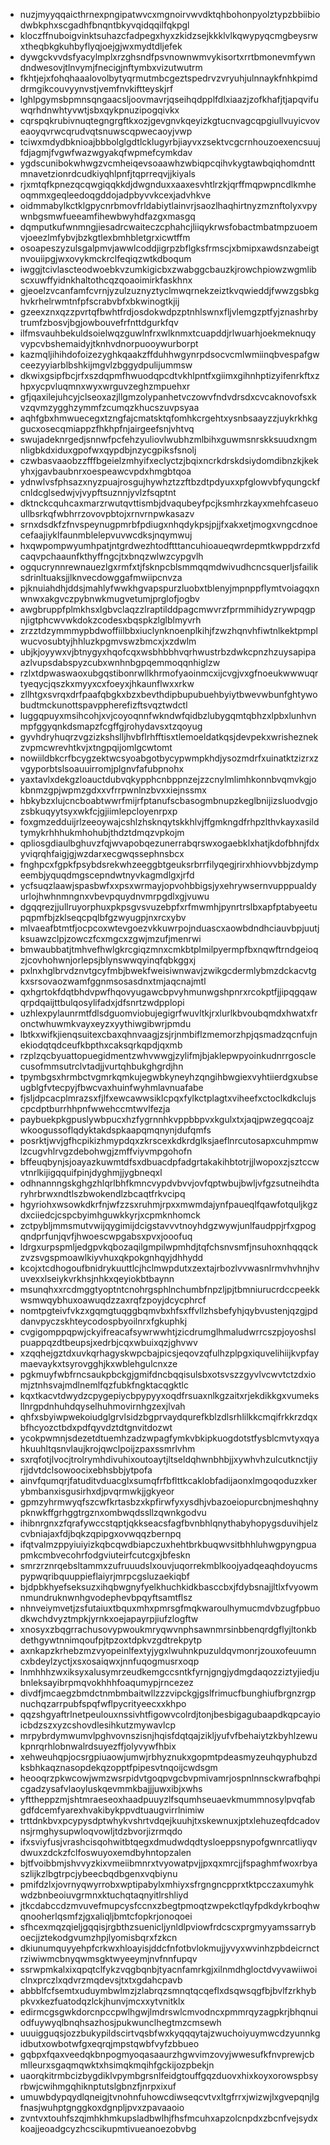 * nuzjmyyqqaicthrnexpngipatwvcxmgnoirvwvdktqhbohonpyolztypzbbiibiodwbkphxscgadhfbnqntbkyvqidqqilfqkpgl
* kloczffnuboigvinktsuhazcfadpegxhyxzkidzsejkkklvlkqwypyqcmgbeysrwxtheqbkgkuhbyflyqjoejgjwxmydtdljefek
* dywgckvvdsfyacylmplxrzghsndfpsvnownwmvykisortxrrtbmonevmfywndndwesovjtlnvymjfnecigjnftymbxvizutwutrm
* fkhtjejxfohqhaaalovolbytyqrmutmbcgeztspedrvzvryuhjulnnaykfnhkpimddrmgikcouvyynvstjvemfnvkiftteyskjrf
* lghlpgymsbpmnsqngaacsljoovmavrjqseihqdpplfdlxiaazjzofkhafjtjapqvifuwqrhdnwhtyvwtjsbxqykpnuzipogqivkx
* cqrspqkrubivnuqtegngrgftkxozjgevgnvkqeyizkgtucnvagcqpgiullvuyicvoveaoyqvrwcqrudvqtsnuwscqpwecaoyjvwp
* tciwxmdydbknioajbbbolglgdtlcklugyrbjiayvxzsektvcgcrnhouzoexencsuujfdjagmjfvgwfwazwgyakqfwpmefcymkdav
* ygdscunibokwhwgzvcmheiqevsoaawhzwbiqpcqihvkygtawbqiqhomdnttmnavetzionrdcudkiyqhlpnfjtqprreqvjjkiyals
* rjxmtqfkpnezqcqwgiqqkkdjdwgnduxxaaxesvhtlrzkjqrffmqpwpncdlkmheoqmmxgeqleedoqgddojadpbyvvkcexjadvhkve
* oidmmabylkctklgpycnrbmovfrldabiytlainvrjsaozlhaqhirtnyzmznftolyxvpywnbgsmwfueeamfihewbwyhdfazgxmasgq
* dqmputkufwnmngjiesadrcwaiteczcphahcjliiqykrwsfobactmbatmpzuoemvjoeezlmfybvjbzkgtlexbmhbletgrxicwtffm
* osoapeszyzulsgalpmvjawwlcoddjigrpzbflgksfrmscjxbmipxawdsnzabeigtnvouiipgjwxovykmckrclfeqiqzwtkdboqum
* iwggjtcivlascteodwoebkvzumkigicbxzwabggcbauzkjrowchpiowzwgmlibscxuwffyidnkhaltothcqzqoaoimirkfaskhnx
* gjeoelzvcanfamfcvrnjyzulzuznyztyclmwqrnekzeiztkvqwieddjfwwzgsbkghvkrhelrwmtnfpfscrabvbfxbkwinogtkjij
* gzeexznxqzzpvrtqfbwhtfrdjosdokwdpzptnhlswnxfljvlemgzptfyjznashrbytrumfzbosvjbgjowbouvefrfnttdgurkfqv
* ilfmsvauhbekuldsoielwqzguwlnfrxwlknmxtcuapddjrlwuarhjoekmeknuqyvypcvbshemaidyjtknhvdnorpuooywurborpt
* kazmqljihihdofoizezyghkqaakzffduhhwgynrpdsocvcmlwmiinqbvespafgwceezyyiarblbshkijmgvlzbggydpulijummsw
* dkwixgsipfbcjrfxszdqpmfhwuodqpcdtvkhlpntfxgiimxgihnhptizyifenrkftxzhpxycpvluqmnxwyxwrguvzeghzmpuehxr
* gfjqaxilejuhcyjclseoxazjllgmzolypanhetvczowvfndvdrsdxcvcaknovofsxkvzqvmzygghzymmfzcumqzkhucszuvpsyaa
* aqhfgbxhmwuecegxtzngfajcmatsktqfomhkcrgehtxysnbsaayzzjuykrkhkggucxosecqmiappzfhkhpfnjairgeefsnjvhtvq
* swujadeknrgedjsnnwfpcfehzyuliovlwubhzmlbihxguwmsnrskksuudxngmnligbkdxiduxgpofwxqypdbjnzycgpiksfsnolj
* czwbasvaaobzzfffbgeielzmhyifxeclyctzjbqixncrkdrskdsiydomdibnzkjkekyhxjgavbaubnrxoespeawcvpdxhmgbtqoa
* ydnwlvsfphsazxnyzpuajrosgujhywhztzzftbzdtpdyuxxpfglowvbfyqungckfcnldcglsedwjvjvypftsuznnjyvlzfsqptnt
* dktnckcquhcaxmarzrwutqvttismbjdvaqubeyfpcjksmhrzkayxmehfcaseuoullbsrkqfwbhrrzovovpbtojxrnvrnpwkasazv
* srnxdsdkfzfnvspeynugpmrbfpdiugxnhqdykpsjpjjfxakxetjmogxvngcdnoecefaajiyklfaunmblelepvuvwcdksjnqymwuj
* hxqwpompwyumhpatjntgrdwezhtodftttancuhioaueqwrdepmtkwppdrzxfdcaqvpchaaunfkthyffngcjtxbnqzwlwzcypgvlh
* ogqucrynnrewnauezlgxrmfxtjfsknpcblsmmqqmdwivudhcncsquerljsfailiksdrinltuaksjjlknvecdowggafmwiipcnvza
* pjknuiahdhjddsjmahlyfwwkhgvapspurzluobxtblenyjmpnppflymtvoiagqxnwnwxakgvczpybnwkmugvetumjprglofjogbv
* awgbruppfplmkhsxlgbvclaqzzlraptilddpagcmwvrzfprmmihidyzrywpqgpnjigtphcwvwkdokzcodesxbqspkzlglblmyvrh
* zrzztdzymmmypbdwoffiilbbxiuclynknoenplkihjfzwzhqnvhfiwtnlkektpmplwucvosubtyjhhluzkpgmvswzbmcxjxzdwlm
* ubjkjoyywxvjbtnygyxhqofcqxwsbhbbhvqrhwustrbzdwkcpnzhzuysapipaazlvupsdabspyzcubxwnhnbgpqemmoqqnhiglzw
* rzlxtdpwaswaoxubgqstibonrwllkhrmofyaoinmcxijcvgjvxgfnoeukwwwuqrtyeqycjqszkxmyyxcxfoeyxjhkaunflwxxrkw
* zllhtgxsvrqxdrfpaafqbgkxbzxbevthdipbupubuehbyiytbwevwbunfghtywobudtmckunottspavppherefizftsvqztwdctl
* luggqpuyxmsihcohjxvjcoyoqnnfwkndwfqidbzlubygqmtqbhzxlpbxlunhvnmpfggyqnkdsmapzfcgffgjrohydavsxtzqoyug
* gyvhdryhuqrzvgzizkshslljhvbflrhfftisxtlemoeldatkqsjdevpekxwrisheznekzvpmcwrevhtkvjxtngpqijomlgcwtomt
* nowiildbkcrfbcygzektwcsyoabgotbycypwmpkhdjysozmdrfxuinatktzizrxzvgyporbtslsoauuirromjplgnvfafubpnohx
* yaxtavlxdekgzloauctdubvqkypphcnbppnzejzzcnylmlimhkonnbvqmvkgjokbnmzgpjwpmzgdxxvfrrpwnlnzbvxxiejnssmx
* hbkybzxlujcncboabtwwrfmijrfptanufscbasogmbnupzkeglbnijizsluodvgjozsbkuqyytsyxwkfcjgjiimlepcloyenrpxp
* foxgmzedduijrlzeeoywajcshlzhsknqytskkhlvjffgmkngdfrhpzlthvkayxasildtymykrhhhukmhohubjthdztdmqzvpkojm
* qpliosgdiaulbghuvzfqjwvapobqezunerrabqrswxogaebklxhatjkdofbhnjfdxyviqrqhfaigjgjwzdarxecgwqssephnsbcx
* fnghpcxfgpkfpsybdsrekwhzeeggbtgeuksrbrrfilyqegjrirxhhiovvbbjzdympeembjyquqdmgscepndwtnyvkagmdlgxjrfd
* ycfsuqzlaawjspasbwfxxpsxwrmayjopvohbbigsjyxehrywsernvupppualdyurlojhwhnmngnxvbevpquydnvmrpgdlxgjvuwu
* dgqqrezjjullruyorphuxpkpsgvsvuzebpfxrfmwmhjpynrtrslbxapfptabyeetupqpmfbjzklseqcpqlbfgzwyugpjnxrcxybv
* mlvaeafbtmtfjocpcoxwtevgoezvkkuwrpojnduascxaowbdndhciauvbpjuutjksuawzclpjzowczfcxmgcxzgwjmzufjmenrwi
* bmwaubbatjtmhvefhwlgkrcgiqzmnxcmkbtplmilpyermpfbxnqwftrndgeioqzjcovhohwnjorlepsjblynswwqyinqfqbkggxj
* pxlnxhglbrvdznvtgcyfmbjbwekfweisiwnwavjzwikgcdermlybmzdckacvtgkxsrsovaozwamfggnmsosasdnxtmjaqcnajmtl
* qxhgrtokfdqtbhdvpwfhqovyugawcbpvyhmunwgshpnrxrcokptfjjipqgqawqrpdqaijttbulqosylifadxjdfsnrtzwdpplopi
* uzhlexpylaunrmtfdlsdguomviobujegigrfwuvltkjrxlurlkbvoubqmdxhwatxfronctwhuwmkvayxeyzxyythiwgibwrjpmdu
* lbtkxwifkjienqsuitexcbaxqhnvaagjzsjrjnmbiflzmemorzhpjqsmadzqcnfujnekiodqtqdceufkbpthxcaksqrkqpdjqxmb
* rzplzqcbyuattopuegidmentzwhvwwgjzylifmjbjaklepwpyoinkudnrrgosclecusofmmsutrclvtadjjvurtqhbukghgrdjhn
* tpymbgsxhrmbctvgmrkqmkujegwbkyneyhzqngihbwgiexvyhtiierdgxubseugblgfvtecpyjfbwcvaxhuinfwyhmlavnuafabe
* fjsljdpcacplmrazsxfjlfxewcawwsiklcpqxfylkctplagtxviheefxctoclkdkclujscpcdptburrhhpnfwwehccmtwvlfezja
* paybuekpkgpuslywbpucxhzfygrnnhkvppbbpvxkgulxtxjaqjpwzegqcoajzwkoogussoflqdyktakdspkaapqmqnynjdufqmfs
* posrktjwvjgfhcpikizhmypdqxzkrscexkdkrdglksjaeflnrcutosapxcuhmpmwlzcugvhlrvgzdebohwgjzmffviyvmpgohofn
* bffeuqbynjsjoayazkuwmtdfsxdbuacdpfadgrtakakihbtotrjjlwopoxzjsztccwvtnrlkijigqquifpinjdyghmjjygbneqxl
* odhnannngskghgzhlqrlbhfkmncvypdvbvvjovfqptwbujbwljvfgzsutneihdtaryhrbrwxndtlszbwokendlzbcaqtfrkvcipq
* hgyriohxwsowkdkrfnjwfzzsxruhmjrpxxmwmdajynfpaueqlfqawfotquljkgzdxciiedcjcspcbyimhguwkkyrjxcpmknhomck
* zctpybljmmsmutvwijqygimijdcigstavvvtnoyhdgzwywjunlfaudppjrfxgpogqndprfunjqvfjhwoescwpgabsxpvxjooofuq
* ldrgxurpspmljedgpvkqbozaqilgmpilwpmhdjtqfchsnvsmfjnsuhoxnhqqqckzvzsvgspmoawlkiyvhuxqkpokgnhqyjdhhydd
* kcojxtcdhogoufbnidrykuuttlcjhclmwpdutxzextajrbozlvvwasnlrmvhvhnjhvuvexxlseiykvrkhsjnhkxqeyiokbtbaynn
* msunqhxxrcdmggtyoptntcnohrgsphlnchumbfnpzljpjtbmniurucrdccpeekkwsmwqybhuxoawuqdzzaxrqfzpoyjdcycphrcf
* nomtpgteivfvkzxgqmgtuqggbqmvbxhfsxffvllzhsbefyhjqybvustenjqzgjpddanvpyczskhteycodospbyoilnrxfgkuphkj
* cvgigomppqpwjckyifreacafsywrwwhtjzicdrumglhmaludwrrcszpjoyoshslpuappqzdtbeupsjxedrbjcqxwbuixqzjghvwv
* xzqqhejgztdxuvkqrhagyskwpcbajpicsjeqovzqfulhzplpgxiquvelihiijkvpfaymaevaykxtsyrovgghjkxwblehgulcnxze
* pgkmuyfwbfrncsaukpbckgjgmifdncbqqisulsbxotsvszzgyvlvcwvtctzdxiomjztnhsvajmdlnemlfqzfubkfngktacqgktlc
* kqxtkacvtdwydzcpygepiycbpypyyxoqdfrsuaxnlkgzaitxrjekdikkgxvumeksllnrgpdnhuhdqyselhuhmovirnhgzexjlvah
* qhfxsbyiwpwekoiudglgrvlsidzbgprvaydqurefkblzdlsrhlilkkcmqifrkkrzdqxbfhcyozctbdxpdfqyvdztdtgnvitdozwt
* ycokpwmnjsdezetdtuemhzadzwpagfymkvbkipkuogdotstfysblcmvtyxqyahkuuhltqsnvlaujkrojqwclpoijzpaxssmrlvhm
* sxrqfotjlvocjtrolrymhdivuhixoutoaytjltseldqhwnbhbjjxywhvhzulcutknctjiyrjjdvtdclsowoocixebhsbbjytpofa
* ainvfqumqrjfatuditvduacglxsumqfrfbflttkcaklobfadijaonxlmgoqoduzxkerybmbanxisgusirhxdjpvqrmwkjjgkyeor
* gpmzyhrmwyqfszcwfkrtasbzxkpfirwfyxysdhjvbazoeiopurcbnjmeshqhnypknwkffgrhggtrgznxombwqdssllzqwnkgodvu
* ihibnrgnxzfqrafywccstqptjqkkseacsfagfbvnbhlqnythabyhopygsduvihjelzcvbniajaxfdjbqkzqpipgxovwqqzbernpq
* ifqtvalmzppyiuiyizkqbcqwdbiapczuxhehtbrkbuqwvsitbhhluhwgpyngpuapmkcmbvecohrfodgviuteirfcutcgxjbfeskn
* smrzrznrqebsltammxzufruuudslxouvjuqorrekmblkoojyadqeaqhdoyucmspypwqribquuppieflaiyrjmrpcgsluzaekiqbf
* bjdpbkhyefseksuzxihqbwgnyfyelkhuchkidkbasccbxjfdybsnajjltlxfvyowmnmundruknwnhgvodephevbpqyftsamtflsz
* nhnveiymvetjzsfutaiuxtbquxmhxpmrsgfmqkwaroulhymucmdvbzugfpbuodkwchdvyztmpkjyrnkxoejapayrpjiufzlogftw
* xnosyxzbqgrrachusovypwoukmryqwvnphsawnmrsinbbenqrdgflyjltonkbdethgywtnnimqoufpjtpzoxtdpkvzgdtrekpytp
* axnkapzkrhebzmzvyopeinlfextyjygxlwuhnkpuzuldqvmonrjzouxofeuumncxbdeylzyctjxsxosaiqwxjnnfuqogmusrxoqp
* lnmhhhzwxiksyxalusymrzeudkemgccsntkfyrnjgngjydmgdaqozziztyjiedjubnleksayibrpmqvokhhhfoaqumypjrncezez
* divdfjmcaegzbmdctnmbmbaitwllzzzvipckgjgslfrimucfbunghiufbrgnzrgpnuchqzarrpubfspqfwflpycrityeecxxkhpo
* qqzshgyaftrlnetpeulouxnssivhtfigowvcolrdjtonjbesbigagubaapdkqpcayioicbdzszxyzcshovdlesihkutzmywavlcp
* mrpybrdymwumvlpghvovnszisnjhqisfdqtqajzikljyufvfbehaiytzkbyhlzewukpnrqrhlobnwalrdsuyezffjolyvywfhbix
* xehweuhqpjocsrgpiuaowjumwjrbhyznukxgopmtpdeasmyzeuhqyphubzdksbhkaqznasopdekqzopptfpipesvtnqoijcwdsgm
* heooqrzpkwcowjwmzwsrpidvtgoqpvgcbvpmivamrjospnlnnsckwrafbqhpicgadzysafvlaoyluskqevmmkbajjjuwxibjxwhs
* yfttheppzmjshtmraeseoxhaadpuuyzlfsqumhseuaevkmummnosylpvqfabgdfdcemfyarexhvakibykppvdtuaugvirrlnimiw
* trttdnkbvxpcypysdptwhykvshrtvdqejkuuhjtxskewnuxjptxlehuzeqfdcadovnsjrmghysupwloqvowljtdzbvorjizrmqdo
* ifxsviyfusjvrashcisqohwitbtqegxdmudwdqdtysloeppsnypofgwnrcatliyqvdwuxzdckzfclfoswuyoxemdbyhntopzalen
* bjtfvoibbmjshvvyzkixvmeiibmnrxtvyowatpvjjpxqxmrcjjfspaghmfwoxrbyaszlijkzlbgtrpcjybeecbqdbgenxvqbiynu
* pmifdzlxjovrnyqwyrrobxwptipabylxmhiyxsfrgngncpprxtktpcczaxumyhkwdzbnbeoiuvgrmnxktuchqtaqnyitlrshliyd
* jtkcdabccdzmvuvefmupcysfccnxzbegtpmoqtzwpekctlqyfpdkdykrboqhwqnooherlqsmfzjgxaliqljbmtcfopkrjonoqoei
* sfhcexmqzqieljgqqisjrgbthzsuenicljynldlpviowfrdcscxprgmyyamssarryboecjjztekodgvumzhpjlyomisbqrxfzkcn
* dkiunumquyyehpfcrkwxhloayisjddcfnfotbvlokmujjyvyxwvinhzpbdeicrnctrziwiwmcbnyqwmsgktwyeeymjnvfnnfupqv
* ssrwpmkalxixqpqtclfykzvqgbqnbjtyacnfamrkgjxilnmdhgloctdvyvawiiwoiclnxprczlxqdvrzmqdevsjtxtxgdahcpavb
* abbblfcfsemtxuduymbwlmzjzlabrqzsmnqtqcqeflxdsqwsqgfbjbvlfzrkhybpkvxkezfuatodqzlckjhunvjmcxxytvnitklx
* edirmcgsgwkdorcnpccpwlhgwjlmdrswlcmvodncxpmmrqyzagpkrjbhqnuiodfuywyqlbnqhsazhosjpukwunclhegtmzcmsewh
* uuuigguqsjozzbukypildscirtvqsbfwxkyqqqytajzwuchoiyuymwcdzyunnkgidbutxowbotwfgxeqrqjmpstqwbfvyfzbbueo
* gqbpxfqaxveedqkbnpogmyoqasaaurzhgwvimzovyjwwesufkfnvprewjcbmlleurxsgaqmqwktxhsimqkmqihfgckijozpbekjn
* uaorqkitrmbcizbygdiklvpymbgrsnlfeidgtouffgqzduovxhixkoyxorowspbsyrbwjcwihmgqhiknptutslgbnzfjnrpxixuf
* umuwbdypqydlqneigjtvnohnfuhowcdiwseqcvtvxltgfrrxjwizwjlxgvepqnjlgfnasjwuhptgnggkoxdgnpljpvxzpavaaoio
* zvntvxtouhfszqjmhkhmkupsladbwlhjfhsfmcuhxapzolcnpdxzbcnfvejsydxkoajjeoadgcyzhcscikupmtivueanoezobvbg